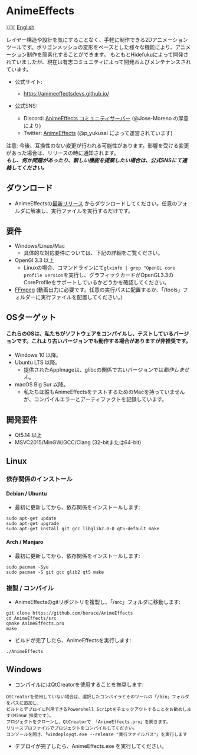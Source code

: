 # AnimeEffects

🇺🇸 [English](https://github.com/AnimeEffectsDevs/AnimeEffects/blob/master/README.md)

レイヤー構造や設計を気にすることなく、手軽に制作できる2Dアニメーションツールです。ポリゴンメッシュの変形をベースとした様々な機能により、アニメーション制作を簡素化することができます。
もともとHidefukuによって開発されていましたが、現在は有志コミュニティによって開発およびメンテナンスされています。

* 公式サイト:<br>
  * https://animeeffectsdevs.github.io/<br>

* 公式SNS:<br>
  * Discord: <a href='https://discord.gg/sKp8Srm'>AnimeEffects コミュニティサーバー</a> (@Jose-Moreno の厚意により)<br>
  * Twitter: <a href='https://twitter.com/anime_effects'>AnimeEffects</a> (@p_yukusai によって運営されています)<br>

注意: 今後、互換性のない変更が行われる可能性があります。影響を受ける変更があった場合は、リリースの時に通知されます。<br>
***もし、何か問題があったり、新しい機能を提案したい場合は、公式SNSにて連絡してください。***

## ダウンロード
* AnimeEffectsの[最新リリース](https://github.com/AnimeEffectsDevs/AnimeEffects/releases) からダウンロードしてください。任意のフォルダに解凍し、実行ファイルを実行するだけです。<br>

## 要件
* Windows/Linux/Mac
  * 具体的な対応要件については、下記の詳細をご覧ください。
* OpenGl 3.3 以上
  * Linuxの場合、コマンドラインにて`glxinfo | grep "OpenGL core profile version`を実行し、グラフィックカードがOpenGL3.3のCoreProfileをサポートしているかどうかを確認してください。
* [FFmpeg](https://ffmpeg.org/download.html) (動画出力に必要です。任意の実行パスに配置するか、「/tools」フォルダーに実行ファイルを配置してください。)

## OSターゲット
#### これらのOSは、私たちがソフトウェアをコンパイルし、テストしているバージョンです。これより古いバージョンでも動作する場合がありますが非推奨です。
* Windows 10 以降。
* Ubuntu LTS 以降。
  * 提供されたAppImageは、glibcの関係で古いバージョンでは*動作しません*。
* macOS Big Sur 以降。
  * 私たちは誰もAnimeEffectsをテストするためのMacを持っていませんが、コンパイルエラーとアーティファクトを記録しています。

## 開発要件
* Qt5.14 以上
* MSVC2015/MinGW/GCC/Clang (32-bitまたは64-bit)

## Linux
### 依存関係のインストール
#### Debian / Ubuntu

* 最初に更新してから、依存関係をインストールします:

```
sudo apt-get update
sudo apt-get upgrade
sudo apt-get install git gcc libglib2.0-0 qt5-default make
```

#### Arch / Manjaro
* 最初に更新してから、依存関係をインストールします:  

```
sudo pacman -Syu
sudo pacman -S git gcc glib2 qt5 make
```

### 複製 / コンパイル
* AnimeEffectsのgitリポジトリを複製し、「/src」フォルダに移動します: 

```
git clone https://github.com/herace/AnimeEffects  
cd AnimeEffects/src
qmake AnimeEffects.pro
make
```
* ビルドが完了したら、AnimeEffectsを実行します:
```
./AnimeEffects  
```

## Windows
* コンパイルにはQtCreatorを使用することを推奨します:
```
QtCreatorを使用していない場合は、選択したコンパイラとそのツールの「/bin」フォルダをパスに追加し、
ビルドとデプロイに利用できるPowershell Scriptをチェックアウトすることをお勧めします(MinGW 推奨です)。
プロジェクトをクローンし、QtCreatorで 「AnimeEffects.pro」を開きます。
リリースプロファイルでプロジェクトをコンパイルしてください。
コンソールを開き、「windeployqt.exe --release "実行ファイルパス"」を実行します
```

* デブロイが完了したら、AnimeEffects.exe を実行してください。
